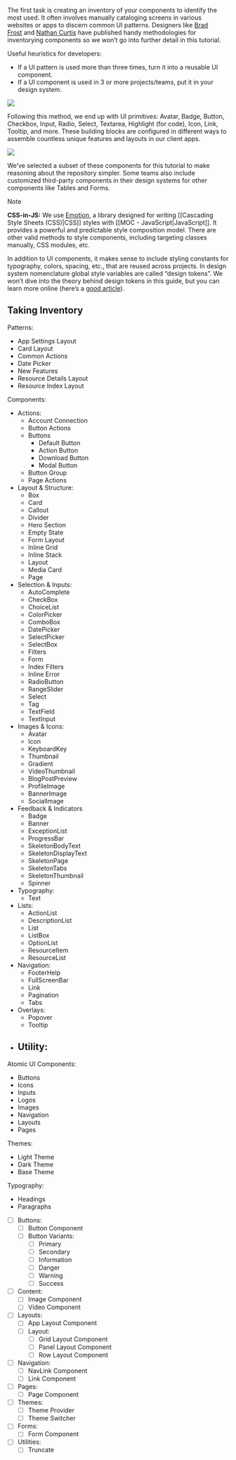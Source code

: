The first task is creating an inventory of your components to identify the most used. It often involves manually cataloging screens in various websites or apps to discern common UI patterns. Designers like [Brad Frost](http://bradfrost.com/blog/post/interface-inventory/) and [Nathan Curtis](https://medium.com/eightshapes-llc/the-component-cut-up-workshop-1378ae110517) have published handy methodologies for inventorying components so we won’t go into further detail in this tutorial.

Useful heuristics for developers:
- If a UI pattern is used more than three times, turn it into a reusable UI component.
- If a UI component is used in 3 or more projects/teams, put it in your design system.

![](https://i.imgur.com/GgsCtqA.png)

Following this method, we end up with UI primitives: Avatar, Badge, Button, Checkbox, Input, Radio, Select, Textarea, Highlight (for code), Icon, Link, Tooltip, and more. These building blocks are configured in different ways to assemble countless unique features and layouts in our client apps.

![](https://i.imgur.com/ScdkzLD.png)

We’ve selected a subset of these components for this tutorial to make reasoning about the repository simpler. Some teams also include customized third-party components in their design systems for other components like Tables and Forms.

> [!NOTE]
> **CSS-in-JS:** We use [Emotion](https://emotion.sh/docs/introduction), a library designed for writing [[Cascading Style Sheets (CSS)|CSS]] styles with [[MOC - JavaScript|JavaScript]]. It provides a powerful and predictable style composition model. There are other valid methods to style components, including targeting classes manually, CSS modules, etc.


In addition to UI components, it makes sense to include styling constants for typography, colors, spacing, etc., that are reused across projects. In design system nomenclature global style variables are called “design tokens”. We won’t dive into the theory behind design tokens in this guide, but you can learn more online (here’s a [good article](https://medium.com/eightshapes-llc/tokens-in-design-systems-25dd82d58421)).

## Taking Inventory

Patterns:
- App Settings Layout
- Card Layout
- Common Actions
- Date Picker
- New Features
- Resource Details Layout
- Resource Index Layout

Components:
- Actions:
	- Account Connection
	- Button Actions
	- Buttons
		- Default Button
		- Action Button
		- Download Button
		- Modal Button
	- Button Group
	- Page Actions
- Layout & Structure:
	- Box
	- Card
	- Callout
	- Divider
	- Hero Section
	- Empty State
	- Form Layout
	- Inline Grid
	- Inline Stack
	- Layout
	- Media Card
	- Page
- Selection & Inputs:
	- AutoComplete
	- CheckBox
	- ChoiceList
	- ColorPicker
	- ComboBox
	- DatePicker
	- SelectPicker
	- SelectBox
	- Filters
	- Form
	- Index Filters
	- Inline Error
	- RadioButton
	- RangeSlider
	- Select
	- Tag
	- TextField
	- TextInput
- Images & Icons:
	- Avatar
	- Icon
	- KeyboardKey
	- Thumbnail
	- Gradient
	- VideoThumbnail
	- BlogPostPreview
	- ProfileImage
	- BannerImage
	- SocialImage
- Feedback & Indicators
	- Badge
	- Banner
	- ExceptionList
	- ProgressBar
	- SkeletonBodyText
	- SkeletonDisplayText
	- SkeletonPage
	- SkeletonTabs
	- SkeletonThumbnail
	- Spinner
- Typography:
	- Text
- Lists:
	- ActionList
	- DescriptionList
	- List
	- ListBox
	- OptionList
	- ResourceItem
	- ResourceList
- Navigation:
	- FooterHelp
	- FullScreenBar
	- Link
	- Pagination
	- Tabs
- Overlays:
	- Popover
	- Tooltip
- Utility:
	- 
Atomic UI Components:
- Buttons
- Icons
- Inputs
- Logos
- Images
- Navigation
- Layouts
- Pages

Themes:
- Light Theme
- Dark Theme
- Base Theme

Typography:
- Headings
- Paragraphs



- [ ] Buttons:
	- [ ] Button Component
	- [ ] Button Variants:
		- [ ] Primary
		- [ ] Secondary
		- [ ] Information
		- [ ] Danger
		- [ ] Warning
		- [ ] Success
- [ ] Content:
	- [ ] Image Component
	- [ ] Video Component
- [ ] Layouts:
	- [ ] App Layout Component
	- [ ] Layout:
		- [ ] Grid Layout Component
		- [ ] Panel Layout Component
		- [ ] Row Layout Component
- [ ] Navigation:
	- [ ] NavLink Component
	- [ ] Link Component
- [ ] Pages:
	- [ ] Page Component
- [ ] Themes:
	- [ ] Theme Provider
	- [ ] Theme Switcher
- [ ] Forms:
	- [ ] Form Component
- [ ] Utilities:
	- [ ] Truncate